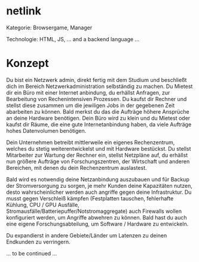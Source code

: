 # netlink

Kategorie: Browsergame, Manager

Technologie: HTML, JS, ... and a backend language ...

# Konzept
Du bist ein Netzwerk admin, direkt fertig mit dem Studium und beschließt dich im Bereich Netzwerkadministration selbständig zu machen. Du Mietest dir ein Büro mit einer Internet anbindung, du erhällst Anfragen, zur Bearbeitung von Rechenintensiven Prozessen. Du kaufst dir Rechner und stellst diese zusammen um die jewiligen Jobs in der gegebenen Zeit abarbeiten zu können. Bald merkst du das die Aufträge höhere Ansprüche an deine Hardware benötigen. Dein Büro wird zu klein und du Mietest oder kaufst dir Räume, die eine gute Internetanbindung haben, da viele Aufträge hohes Datenvolumen benötigen.

Dein Unternehmen betreibt mittlerweile ein eigenes Rechenzentrum, welches du stetig weiterentwickelst und mit Hardware bestückst. Du stellst Mitarbeiter zur Wartung der Rechner ein, stellst Netzpläne auf, du erhällst nun größere Aufträge von Forschungszentren, der Wirtschaft und anderen Bereichen, mit denen du dein Rechenzentrum auslastest.

Bald wird es notwendig deine Netzanbindung auszubauen und für Backup der Stromversorgung zu sorgen, je mehr Kunden deine Kapazitäten nutzen, desto wahrscheinlicher werden auch angriffe gegen deine Infrastruktur. Du musst gegen Verschleiß kämpfen (Festplatten tauschen, fehlerhafte Kühlung, CPU / GPU Ausfälle, Stromausfälle/Batteriepuffer/Notstromaggregate) auch Firewalls wollen konfiguriert werden, um Angriffe abwehren zu können. Bald hast du auch eine eigene Forschungsabteilung, um Software / Hardware zu entwickeln.

Du expandierst in andere Gebiete/Länder um Latenzen zu deinen Endkunden zu verringern.

... to be continued ...
